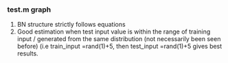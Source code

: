 ### test.m graph ###
1. BN structure strictly follows equations  
2. Good estimation when test input value is within the range of training input / generated from the same distribution (not necessarily been seen before) (i.e train_input =rand(1)+5, then test_input =rand(1)+5 gives best results. 

